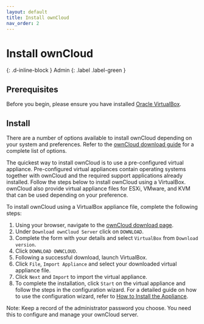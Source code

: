 ```yaml
---
layout: default
title: Install ownCloud
nav_order: 2
---
```


# Install ownCloud
{: .d-inline-block }
Admin
{: .label .label-green }

## Prerequisites
Before you begin, please ensure you have installed [Oracle VirtualBox](https://www.virtualbox.org/wiki/Downloads).

## Install
There are a number of options available to install ownCloud depending on your system and preferences. Refer to the [ownCloud download guide](https://owncloud.org/download/#owncloud-server) for a complete list of options.

The quickest way to install ownCloud is to use a pre-configured virtual appliance. Pre-configured virtual appliances contain operating systems together with ownCloud and the required support applications already installed.
Follow the steps below to install ownCloud using a VirtualBox. ownCloud also provide virtual appliance files for ESXi, VMware, and KVM that can be used depending on your preference.

To install ownCloud using a VirtualBox appliance file, complete the following steps:
1. Using your browser, navigate to the [ownCloud download page](https://owncloud.com/download/).
2. Under `Download ownCloud Server` click on `DOWNLOAD`.
3. Complete the form with your details and select `VirtualBox` from `Download version`.
4. Click `DOWNLOAD OWNCLOUD`.
5. Following a successful download, launch VirtualBox.
6. Click `File`, `Import Appliance` and select your downloaded virtual appliance file.
7. Click `Next` and `Import` to import the virtual appliance.
6. To complete the installation, click `Start` on the virtual appliance and follow the steps in the configuration wizard. For a detailed guide on how to use the configuration wizard, refer to [How to Install the Appliance](https://doc.owncloud.org/server/10.4/admin_manual/appliance/installation/installation.html#configuration-wizard).

Note: Keep a record of the administrator password you choose. You need this to configure and manage your ownCloud server.
